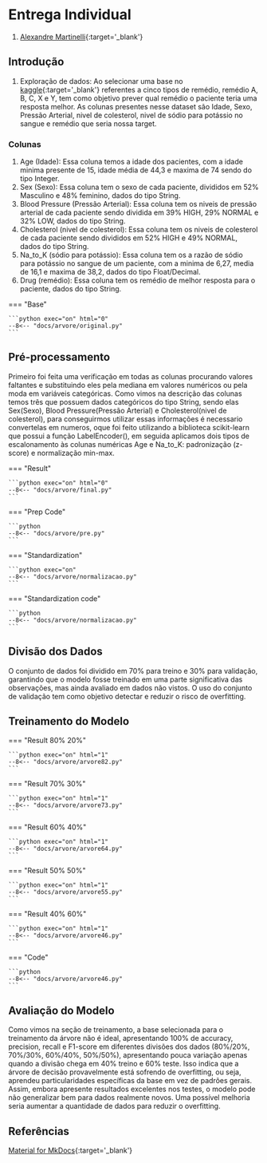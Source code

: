
<style>
    table {
    border-collapse: collapse;
    margin: 20px 0;
    font-size: 14px;
    text-align: center;
    }
    table td, table th {
    padding: 8px 12px;
    }
</style>

# Entrega Individual 

1. [Alexandre Martinelli](https://github.com/alexandremartinelli11){:target='_blank'}


## Introdução
1. Exploração de dados: Ao selecionar uma base no [kaggle](https://www.kaggle.com/datasets/pablomgomez21/drugs-a-b-c-x-y-for-decision-trees){:target='_blank'} referentes a cinco tipos de remédio, remédio A, B, C, X e Y, tem como objetivo prever qual remédio o paciente teria uma resposta melhor. As colunas presentes nesse dataset são Idade, Sexo, Pressão Arterial, nivel de colesterol, nivel de sódio para potássio no sangue e remédio que seria nossa target. 

### Colunas
1. Age (Idade): Essa coluna temos a idade dos pacientes, com a idade minima presente de 15, idade média de 44,3 e maxima de 74 sendo do tipo Integer. 
2. Sex (Sexo): Essa coluna tem o sexo de cada paciente, divididos em 52% Masculino e 48% feminino, dados do tipo String.
3. Blood Pressure (Pressão Arterial): Essa coluna tem os niveis de pressão arterial de cada paciente sendo dividida em 39% HIGH, 29% NORMAL e 32% LOW, dados do tipo String.
4. Cholesterol (nivel de colesterol): Essa coluna tem os niveis de colesterol de cada paciente sendo divididos em 52% HIGH e 49% NORMAL, dados do tipo String.
5. Na_to_K (sódio para potássio): Essa coluna tem os a razão de sódio para potássio no sangue de um paciente, com a minima de 6,27, media de 16,1 e maxima de 38,2, dados do tipo Float/Decimal.
6. Drug (remédio): Essa coluna tem os remédio de melhor resposta para o paciente, dados do tipo String.

=== "Base"

    ```python exec="on" html="0"
    --8<-- "docs/arvore/original.py"
    ```


## Pré-processamento
Primeiro foi feita uma verificação em todas as colunas procurando valores faltantes e substituindo eles pela mediana em valores numéricos ou pela moda em variáveis categóricas. Como vimos na descrição das colunas temos três que possuem dados categóricos do tipo String, sendo elas Sex(Sexo), Blood Pressure(Pressão Arterial) e Cholesterol(nivel de colesterol), para conseguirmos utilizar essas informações é necessario convertelas em numeros, oque foi feito utilizando a biblioteca scikit-learn que possui a função LabelEncoder(), em seguida aplicamos dois tipos de escalonamento às colunas numéricas Age e Na_to_K: padronização (z-score) e normalização min-max.
 
=== "Result"

    ```python exec="on" html="0"
    --8<-- "docs/arvore/final.py"
    ```
=== "Prep Code"

    ```python
    --8<-- "docs/arvore/pre.py"
    ```
=== "Standardization"

    ```python exec="on"
    --8<-- "docs/arvore/normalizacao.py"
    ```

=== "Standardization code"

    ```python
    --8<-- "docs/arvore/normalizacao.py"
    ```

## Divisão dos Dados

O conjunto de dados foi dividido em 70% para treino e 30% para validação, garantindo que o modelo fosse treinado em uma parte significativa das observações, mas ainda avaliado em dados não vistos. O uso do conjunto de validação tem como objetivo detectar e reduzir o risco de overfitting.


## Treinamento do Modelo

=== "Result 80% 20%"

    ```python exec="on" html="1"
    --8<-- "docs/arvore/arvore82.py"
    ```
=== "Result 70% 30%"

    ```python exec="on" html="1"
    --8<-- "docs/arvore/arvore73.py"
    ```
=== "Result 60% 40%"

    ```python exec="on" html="1"
    --8<-- "docs/arvore/arvore64.py"
    ```
=== "Result 50% 50%"

    ```python exec="on" html="1"
    --8<-- "docs/arvore/arvore55.py"
    ```
=== "Result 40% 60%"

    ```python exec="on" html="1"
    --8<-- "docs/arvore/arvore46.py"
    ```

=== "Code"

    ```python
    --8<-- "docs/arvore/arvore46.py"
    ```

## Avaliação do Modelo

Como vimos na seção de treinamento, a base selecionada para o treinamento da árvore não é ideal, apresentando 100% de accuracy, precision, recall e F1-score em diferentes divisões dos dados (80%/20%, 70%/30%, 60%/40%, 50%/50%),  apresentando pouca variação apenas quando a divisão chega em 40% treino e 60% teste.
Isso indica que a árvore de decisão provavelmente está sofrendo de overfitting, ou seja, aprendeu particularidades específicas da base em vez de padrões gerais. Assim, embora apresente resultados excelentes nos testes, o modelo pode não generalizar bem para dados realmente novos.
Uma possível melhoria seria aumentar a quantidade de dados para reduzir o overfitting.


## Referências

[Material for MkDocs](https://squidfunk.github.io/mkdocs-material/reference/){:target='_blank'}